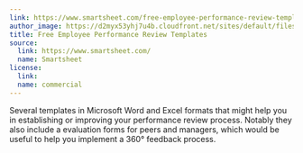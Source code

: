 ```yaml
---
link: https://www.smartsheet.com/free-employee-performance-review-templates
author_image: https://d2myx53yhj7u4b.cloudfront.net/sites/default/files/smartsheet-less-talk-more-action-share.jpg
title: Free Employee Performance Review Templates
source:
  link: https://www.smartsheet.com/
  name: Smartsheet
license:
  link:
  name: commercial
---
```

<p>Several templates in Microsoft Word and Excel formats that might help you in establishing or improving your performance review process. Notably they also include a evaluation forms for peers and managers, which would be useful to help you implement a 360° feedback process.</p>
